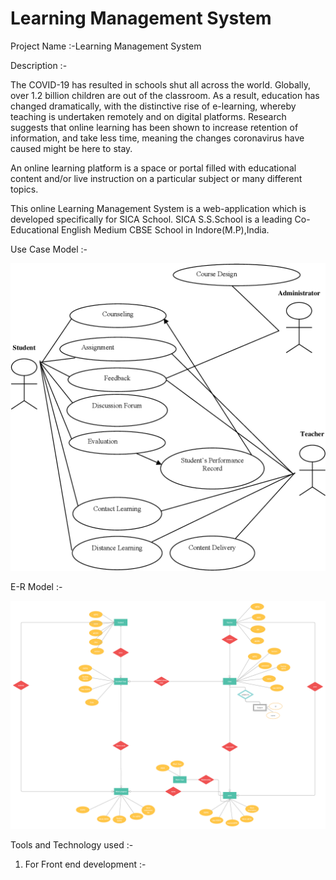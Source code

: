 # Learning Management System

Project Name :-Learning Management System

Description :-


The COVID-19 has resulted in schools shut all across the world. Globally, over 1.2 billion children are out of the classroom.
As a result, education has changed dramatically, with the distinctive rise of e-learning, whereby teaching is undertaken remotely and on digital platforms.
Research suggests that online learning has been shown to increase retention of information, and take less time, meaning the changes coronavirus have caused might be here to stay.


An online learning platform is a space or portal filled with educational content and/or live instruction on a particular subject or many different topics.

This online Learning Management System is a web-application which is developed specifically for SICA School. SICA S.S.School is a leading Co-Educational English Medium CBSE School in Indore(M.P),India.


Use Case Model :-


![](/imagesofproject/3-Figure1-1.png)

E-R Model :- 


![](/imagesofproject/DataModelforLMS.png)

Tools and Technology used :- 
1) For Front end development :-

